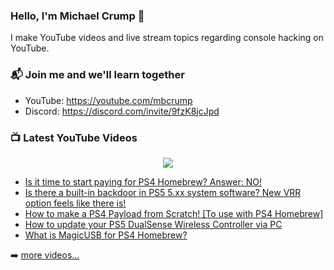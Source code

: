 ### Hello, I'm Michael Crump 👋

I make YouTube videos and live stream topics regarding console hacking on YouTube. 

### 📬 Join me and we'll learn together

- YouTube: https://youtube.com/mbcrump
- Discord: https://discord.com/invite/9fzK8jcJpd

### 📺 Latest YouTube Videos

<div align="center">

[<img src="https://img.shields.io/badge/-Subscribe-red?style=for-the-badge&logo=youtube&logoColor=white"/>](https://www.youtube.com/c/mbcrump?sub_confirmation=1)

</div>

<!-- YOUTUBE:START -->
- [Is it time to start paying for PS4 Homebrew? Answer: NO!](https://www.youtube.com/watch?v=R3OKxYLiYUA)
- [Is there a built-in backdoor in PS5 5.xx system software? New VRR option feels like there is!](https://www.youtube.com/watch?v=s9KxS1jTUlE)
- [How to make a PS4 Payload from Scratch! [To use with PS4 Homebrew]](https://www.youtube.com/watch?v=1hwJ6exYZx8)
- [How to update your PS5 DualSense Wireless Controller via PC](https://www.youtube.com/watch?v=DRgtUwhWOwY)
- [What is MagicUSB for PS4 Homebrew?](https://www.youtube.com/watch?v=qna6gQwm63s)
<!-- YOUTUBE:END -->

➡️ [more videos...](https://youtube.com/mbcrump)

